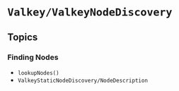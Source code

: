 # ``Valkey/ValkeyNodeDiscovery``

## Topics

### Finding Nodes

- ``lookupNodes()``
- ``ValkeyStaticNodeDiscovery/NodeDescription``
